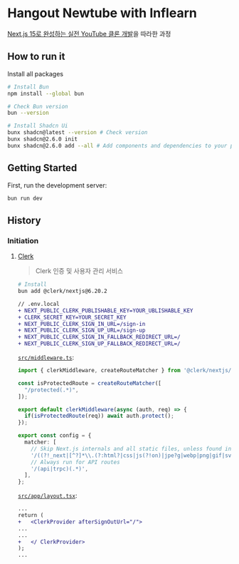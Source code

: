 # Hangout Newtube with Inflearn

[Next.js 15로 완성하는 실전 YouTube 클론 개발](https://www.inflearn.com/course/nextjs15-%EC%8B%A4%EC%A0%84-youtube-%ED%81%B4%EB%A1%A0%EA%B0%9C%EB%B0%9C/dashboard)을 따라한 과정

## How to run it

Install all packages

```bash
# Install Bun
npm install --global bun

# Check Bun version
bun --version

# Install Shadcn Ui
bunx shadcn@latest --version # Check version
bunx shadcn@2.6.0 init
bunx shadcn@2.6.0 add --all # Add components and dependencies to your project
```

## Getting Started

First, run the development server:

```bash
bun run dev
```

## History

### Initiation

1. [Clerk](https://clerk.com/)

    > Clerk 인증 및 사용자 관리 서비스

    ```bash
    # Install
    bun add @clerk/nextjs@6.20.2
    ```

    ```diff
    // .env.local
    + NEXT_PUBLIC_CLERK_PUBLISHABLE_KEY=YOUR_UBLISHABLE_KEY
    + CLERK_SECRET_KEY=YOUR_SECRET_KEY
    + NEXT_PUBLIC_CLERK_SIGN_IN_URL=/sign-in
    + NEXT_PUBLIC_CLERK_SIGN_UP_URL=/sign-up
    + NEXT_PUBLIC_CLERK_SIGN_IN_FALLBACK_REDIRECT_URL=/
    + NEXT_PUBLIC_CLERK_SIGN_UP_FALLBACK_REDIRECT_URL=/
    ```

    [`src/middleware.ts`](./src/middleware.ts):

    ```typescript
    import { clerkMiddleware, createRouteMatcher } from '@clerk/nextjs/server';

    const isProtectedRoute = createRouteMatcher([
      "/protected(.*)",
    ]);

    export default clerkMiddleware(async (auth, req) => {
      if(isProtectedRoute(req)) await auth.protect();
    });

    export const config = {
      matcher: [
        // Skip Next.js internals and all static files, unless found in search params
        '/((?!_next|[^?]*\\.(?:html?|css|js(?!on)|jpe?g|webp|png|gif|svg|ttf|woff2?|ico|csv|docx?|xlsx?|zip|webmanifest)).*)',
        // Always run for API routes
        '/(api|trpc)(.*)',
      ],
    };
    ```

    [`src/app/layout.tsx`](./src/app/layout.tsx):

    ```diff
    ...
    return (
    +   <ClerkProvider afterSignOutUrl="/">
    ...
    ...
    +   </ ClerkProvider>
    );
    ...
    ```
